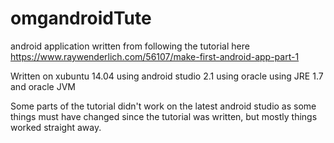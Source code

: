 # omgandroidTute

android application written from following the tutorial here 
https://www.raywenderlich.com/56107/make-first-android-app-part-1

Written on xubuntu 14.04 using android studio 2.1 using oracle 
using JRE 1.7 and oracle JVM

Some parts of the tutorial didn't work on the latest android studio 
as some things must have changed since the tutorial was written, but 
mostly things worked straight away.

